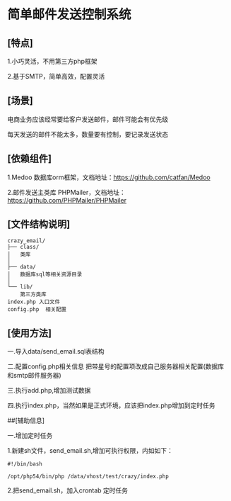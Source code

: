 # 简单邮件发送控制系统

## [特点]

1.小巧灵活，不用第三方php框架

2.基于SMTP，简单高效，配置灵活

## [场景]

电商业务应该经常要给客户发送邮件，邮件可能会有优先级

每天发送的邮件不能太多，数量要有控制，要记录发送状态


## [依赖组件]

1.Medoo 数据库orm框架，文档地址：https://github.com/catfan/Medoo

2.邮件发送主类库 PHPMailer，文档地址：https://github.com/PHPMailer/PHPMailer

## [文件结构说明]

```
crazy_email/
├── class/
│   类库
│   
├── data/
│   数据库sql等相关资源目录
│   
└── lib/
    第三方类库
index.php 入口文件
config.php  相关配置

```


## [使用方法]

一.导入data/send_email.sql表结构

二.配置config.php相关信息
   把带星号的配置项改成自己服务器相关配置(数据库和smtp邮件服务器)

三.执行add.php,增加测试数据

四.执行index.php，当然如果是正式环境，应该把index.php增加到定时任务




##[辅助信息]

一.增加定时任务

1.新建sh文件，send_email.sh,增加可执行权限，内如如下：

```
#!/bin/bash

/opt/php54/bin/php /data/vhost/test/crazy/index.php

```

2.把send_email.sh，加入crontab 定时任务




